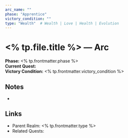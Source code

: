 ```yaml
---
arc_name: ""
phase: "Apprentice"
victory_condition: ""
type: "Wealth"  # Wealth | Love | Health | Evolution
---
```


# <% tp.file.title %> — Arc

**Phase:** <% tp.frontmatter.phase %>  
**Current Quest:**  
**Victory Condition:** <% tp.frontmatter.victory_condition %>

## Notes
-

## Links
- Parent Realm: <% tp.frontmatter.type %>
- Related Quests:
